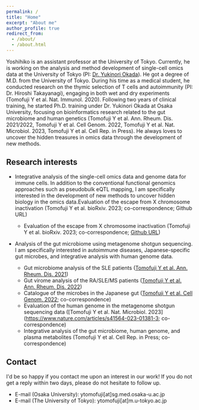 ```yaml
---
permalink: /
title: "Home"
excerpt: "About me"
author_profile: true
redirect_from: 
  - /about/
  - /about.html
---
```


Yoshihiko is an assistant professor at the University of Tokyo. Currently, he is working on the analysis and method development of single-cell omics data at the University of Tokyo (PI: [Dr. Yukinori Okada](http://www.sg.med.osaka-u.ac.jp/)). He got a degree of M.D. from the University of Tokyo.
During his time as a medical student, he conducted research on the thymic selection of T cells and autoimmunity (PI: Dr. Hiroshi Takayanagi), engaging in both wet and dry experiments (Tomofuji Y et al. Nat. Immunol. 2020).
Following two years of clinical training, he started Ph.D. training under Dr. Yukinori Okada at Osaka University, focusing on bioinformatics research related to the gut microbiome and human genetics (Tomofuji Y et al. Ann. Rheum. Dis. 2021/2022, Tomofuji Y et al. Cell Genom. 2022, Tomofuji Y et al. Nat. Microbiol. 2023, Tomofuji Y et al. Cell Rep. in Press). He always loves to uncover the hidden treasures in omics data through the development of new methods.

## Research interests

- Integrative analysis of the single-cell omics data and genome data for immune cells. In addition to the conventional functional genomics approaches such as pseudobulk eQTL mapping, I am specifically interested in the development of new methods to uncover hidden biology in the omics data.Evaluation of the escape from X chromosome inactivation (Tomofuji Y et al. bioRxiv. 2023; co-correspondence; Github URL)
  - Evaluation of the escape from X chromosome inactivation (Tomofuji Y et al. bioRxiv. 2023; co-correspondence; [Github URL](https://github.com/ytomofuji/scLinaX))

- Analysis of the gut microbiome using metagenome shotgun sequencing. I am specifically interested in autoimmune diseases, Japanese-specific gut microbes, and integrative analysis with human genome data.
  - Gut microbiome analysis of the SLE patients ([Tomofuji Y et al. Ann. Rheum. Dis. 2021](https://ard.bmj.com/content/80/12/1575.long))
  - Gut virome analysis of the RA/SLE/MS patients ([Tomofuji Y et al. Ann. Rheum. Dis. 2022](https://ard.bmj.com/content/81/2/278))
  - Catalogue of the microbes in the Japanese gut ([Tomofuji Y et al. Cell Genom. 2022](https://www.sciencedirect.com/science/article/pii/S2666979X22001720); co-correspondence)
  - Evaluation of the human genome in the metagenome shotgun sequencing data ([Tomofuji Y et al. Nat. Microbiol. 2023](https://www.nature.com/articles/s41564-023-01381-3; co-correspondence)
  - Integrative analysis of the gut microbiome, human genome, and plasma metabolites (Tomofuji Y et al. Cell Rep. in Press; co-correspondence)

## Contact
I'd be so happy if you contact me upon an interest in our work!
If you do not get a reply within two days, please do not hesitate to follow up.

- E-mail (Osaka University): ytomofuji[at]sg.med.osaka-u.ac.jp
- E-mail (The University of Tokyo): ytomofuji[at]m.u-tokyo.ac.jp